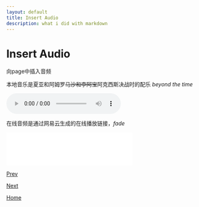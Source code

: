 ```yaml
---
layout: default
title: Insert Audio
description: what i did with markdown
---
```


# Insert Audio

向page中插入音频

本地音乐是夏亚和阿姆罗~~马沙和李阿宝~~阿克西斯决战时的配乐 *beyond the time*

<audio controls src="./audio/beyond-the-time.mp3">
    beyond the time
</audio>

在线音频是通过网易云生成的在线播放链接，*fade*

<iframe frameborder="no" border="0" marginwidth="0" marginheight="0" width=330 height=86 src="//music.163.com/outchain/player?type=2&id=36990266&auto=1&height=66"></iframe>

[Prev](./insert-&-adjust-pictures.md)

[Next](./insert-video.md)

[Home](./index.md)



